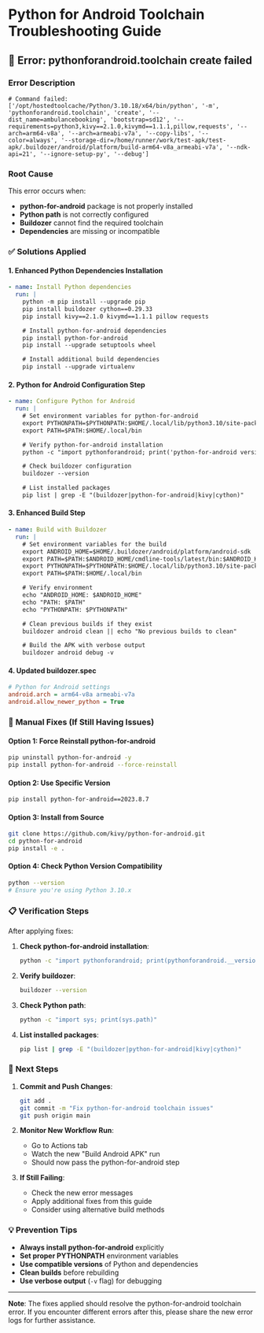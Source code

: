# Python for Android Toolchain Troubleshooting Guide

## 🚨 **Error: pythonforandroid.toolchain create failed**

### **Error Description**

```
# Command failed: ['/opt/hostedtoolcache/Python/3.10.18/x64/bin/python', '-m', 'pythonforandroid.toolchain', 'create', '--dist_name=ambulancebooking', 'bootstrap=sd12', '--requirements=python3,kivy==2.1.0,kivymd==1.1.1,pillow,requests', '--arch=arm64-v8a', '--arch=armeabi-v7a', '--copy-libs', '--color=always', '--storage-dir=/home/runner/work/test-apk/test-apk/.buildozer/android/platform/build-arm64-v8a_armeabi-v7a', '--ndk-api=21', '--ignore-setup-py', '--debug']
```

### **Root Cause**

This error occurs when:

- **python-for-android** package is not properly installed
- **Python path** is not correctly configured
- **Buildozer** cannot find the required toolchain
- **Dependencies** are missing or incompatible

### ✅ **Solutions Applied**

#### 1. **Enhanced Python Dependencies Installation**

```yaml
- name: Install Python dependencies
  run: |
    python -m pip install --upgrade pip
    pip install buildozer cython==0.29.33
    pip install kivy==2.1.0 kivymd==1.1.1 pillow requests

    # Install python-for-android dependencies
    pip install python-for-android
    pip install --upgrade setuptools wheel

    # Install additional build dependencies
    pip install --upgrade virtualenv
```

#### 2. **Python for Android Configuration Step**

```yaml
- name: Configure Python for Android
  run: |
    # Set environment variables for python-for-android
    export PYTHONPATH=$PYTHONPATH:$HOME/.local/lib/python3.10/site-packages
    export PATH=$PATH:$HOME/.local/bin

    # Verify python-for-android installation
    python -c "import pythonforandroid; print('python-for-android version:', pythonforandroid.__version__)"

    # Check buildozer configuration
    buildozer --version

    # List installed packages
    pip list | grep -E "(buildozer|python-for-android|kivy|cython)"
```

#### 3. **Enhanced Build Step**

```yaml
- name: Build with Buildozer
  run: |
    # Set environment variables for the build
    export ANDROID_HOME=$HOME/.buildozer/android/platform/android-sdk
    export PATH=$PATH:$ANDROID_HOME/cmdline-tools/latest/bin:$ANDROID_HOME/platform-tools:$ANDROID_HOME/build-tools/31.0.0
    export PYTHONPATH=$PYTHONPATH:$HOME/.local/lib/python3.10/site-packages
    export PATH=$PATH:$HOME/.local/bin

    # Verify environment
    echo "ANDROID_HOME: $ANDROID_HOME"
    echo "PATH: $PATH"
    echo "PYTHONPATH: $PYTHONPATH"

    # Clean previous builds if they exist
    buildozer android clean || echo "No previous builds to clean"

    # Build the APK with verbose output
    buildozer android debug -v
```

#### 4. **Updated buildozer.spec**

```ini
# Python for Android settings
android.arch = arm64-v8a armeabi-v7a
android.allow_newer_python = True
```

### 🔧 **Manual Fixes (If Still Having Issues)**

#### **Option 1: Force Reinstall python-for-android**

```bash
pip uninstall python-for-android -y
pip install python-for-android --force-reinstall
```

#### **Option 2: Use Specific Version**

```bash
pip install python-for-android==2023.8.7
```

#### **Option 3: Install from Source**

```bash
git clone https://github.com/kivy/python-for-android.git
cd python-for-android
pip install -e .
```

#### **Option 4: Check Python Version Compatibility**

```bash
python --version
# Ensure you're using Python 3.10.x
```

### 📋 **Verification Steps**

After applying fixes:

1. **Check python-for-android installation**:

   ```bash
   python -c "import pythonforandroid; print(pythonforandroid.__version__)"
   ```

2. **Verify buildozer**:

   ```bash
   buildozer --version
   ```

3. **Check Python path**:

   ```bash
   python -c "import sys; print(sys.path)"
   ```

4. **List installed packages**:
   ```bash
   pip list | grep -E "(buildozer|python-for-android|kivy|cython)"
   ```

### 🚀 **Next Steps**

1. **Commit and Push Changes**:

   ```bash
   git add .
   git commit -m "Fix python-for-android toolchain issues"
   git push origin main
   ```

2. **Monitor New Workflow Run**:

   - Go to Actions tab
   - Watch the new "Build Android APK" run
   - Should now pass the python-for-android step

3. **If Still Failing**:
   - Check the new error messages
   - Apply additional fixes from this guide
   - Consider using alternative build methods

### 💡 **Prevention Tips**

- **Always install python-for-android** explicitly
- **Set proper PYTHONPATH** environment variables
- **Use compatible versions** of Python and dependencies
- **Clean builds** before rebuilding
- **Use verbose output** (`-v` flag) for debugging

---

**Note**: The fixes applied should resolve the python-for-android toolchain error. If you encounter different errors after this, please share the new error logs for further assistance.
